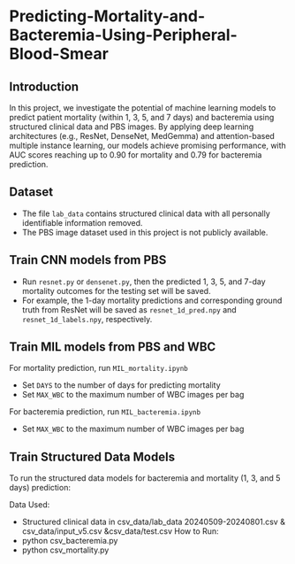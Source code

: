 # Predicting-Mortality-and-Bacteremia-Using-Peripheral-Blood-Smear

## Introduction
In this project, we investigate the potential of machine learning models to predict patient mortality (within 1, 3, 5, and 7 days) and bacteremia using structured clinical data and PBS images. By applying deep learning architectures (e.g., ResNet, DenseNet, MedGemma) and attention-based multiple instance learning, our models achieve promising performance, with AUC scores reaching up to 0.90 for mortality and 0.79 for bacteremia prediction. 

## Dataset
- The file `lab_data` contains structured clinical data with all personally identifiable information removed.
- The PBS image dataset used in this project is not publicly available.

## Train CNN models from PBS

- Run `resnet.py` or `densenet.py`, then the predicted 1, 3, 5, and 7-day mortality outcomes for the testing set will be saved.
- For example, the 1-day mortality predictions and corresponding ground truth from ResNet will be saved as `resnet_1d_pred.npy` and `resnet_1d_labels.npy`, respectively.

## Train MIL models from PBS and WBC

For mortality prediction, run `MIL_mortality.ipynb`
- Set `DAYS` to the number of days for predicting mortality
- Set `MAX_WBC` to the maximum number of WBC images per bag

For bacteremia prediction, run `MIL_bacteremia.ipynb`
- Set `MAX_WBC` to the maximum number of WBC images per bag

## Train Structured Data Models
To run the structured data models for bacteremia and mortality (1, 3, and 5 days) prediction:

Data Used:
- Structured clinical data in csv_data/lab_data 20240509-20240801.csv & csv_data/input_v5.csv &csv_data/test.csv
How to Run:
- python csv_bacteremia.py 
- python csv_mortality.py 

